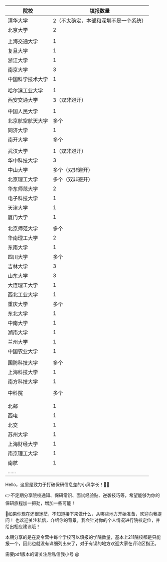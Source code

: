 | 院校       | 填报数量                |
| -------- | ------------------- |
| 清华大学     | 2（不太确定，本部和深圳不是一个系统） |
| 北京大学     | 2                   |
|          |                     |
| 上海交通大学   | 1                   |
| 复旦大学     | 1                   |
| 浙江大学     | 1                   |
| 南京大学     | 3                   |
| 中国科学技术大学 | 1                   |
|          |                     |
| 哈尔滨工业大学  | 1                   |
| 西安交通大学   | 3（双非避开）             |
|          |                     |
| 中国人民大学   | 1                   |
| 北京航空航天大学 | 多个                  |
| 同济大学     | 1                   |
| 南开大学     | 多个                  |
|          |                     |
| 武汉大学     | 1（双非避开）             |
| 华中科技大学   | 3                   |
| 中山大学     | 多个（双非避开）            |
| 北京理工大学   | 多个（双非避开）            |
| 华东师范大学   | 2                   |
| 电子科技大学   | 1                   |
| 天津大学     | 1                   |
| 厦门大学     | 1                   |
|          |                     |
| 北京师范大学   | 多个                  |
| 华南理工大学   | 2                   |
| 东南大学     | 1                   |
| 四川大学     | 多个                  |
| 吉林大学     | 3                   |
| 山东大学     | 3                   |
| 大连理工大学   | 1                   |
| 西北工业大学   | 1                   |
| 重庆大学     | 多个                  |
| 东北大学     | 1                   |
| 中南大学     | 1                   |
| 湖南大学     | 1                   |
| 兰州大学     | 1                   |
| 中国农业大学   | 1                   |
|          |                     |
| 国防科技大学   | 多个                  |
| 上海科技大学   | 1                   |
| 南方科技大学   | 1                   |
|          |                     |
| 中科院      | 多个                  |
|          |                     |
|          |                     |
| 北邮       | 1                   |
| 西电       | 1                   |
| 北交       | 1                   |
| 苏州大学     | 1                   |
| 上海财经大学   | 1                   |
| 南京理工大学   | 1                   |
| 南航       | 1                   |
| ......   |                     |

Hello，这里是致力于打破保研信息差的小风学长！📌🆕

👉不定期分享院校通知、保研常识、面试经验贴、逆袭技巧等，希望能够为你的保研旅程加一把劲，增加一些可能！

🎈如果你现在还很迷茫，不知道接下来做什么，从哪些地方开始准备，欢迎向我提问！
也欢迎关注私信，介绍你的背景，我会针对你的个人情况进行院校定位，并给出相应建议哦！

本期分享的是在夏令营中每个学校可以填报的学院数量，基本上211院校都是只能报一个，因此也就没有详细列出来了，对于有误的地方欢迎大家在评论区指正。

需要pdf版本的请关注后私信我小号 @